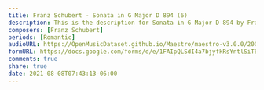 ```yaml
---
title: Franz Schubert - Sonata in G Major D 894 (6)
description: This is the description for Sonata in G Major D 894 by Franz Schubert
composers: [Franz Schubert]
periods: [Romantic]
audioURL: https://OpenMusicDataset.github.io/Maestro/maestro-v3.0.0/2004/MIDI-Unprocessed_XP_17_R2_2004_01_ORIG_MID--AUDIO_17_R2_2004_03_Track03_wav.midi
formURL: https://docs.google.com/forms/d/e/1FAIpQLSdI4a7bjyfkRsYntlSiTEZdFQP3pVjw9dfuVL19_xQF6vEf9w/viewform
comments: true
share: true
date: 2021-08-08T07:43:13-06:00
---
```

